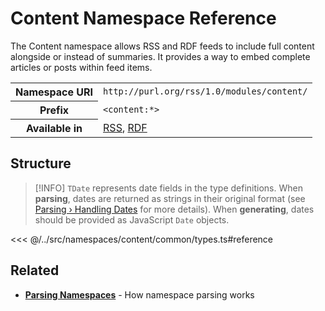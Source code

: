 # Content Namespace Reference

The Content namespace allows RSS and RDF feeds to include full content alongside or instead of summaries. It provides a way to embed complete articles or posts within feed items.

<table>
  <tbody>
    <tr>
      <th>Namespace URI</th>
      <td><code>http://purl.org/rss/1.0/modules/content/</code></td>
    </tr>
    <tr>
      <th>Prefix</th>
      <td><code>&lt;content:*&gt;</code></td>
    </tr>
    <tr>
      <th>Available in</th>
      <td>
        <a href="/reference/feeds/rss">RSS</a>,
        <a href="/reference/feeds/rdf">RDF</a>
      </td>
    </tr>
  </tbody>
</table>

## Structure

> [!INFO]
> `TDate` represents date fields in the type definitions. When **parsing**, dates are returned as strings in their original format (see [Parsing › Handling Dates](/parsing/dates) for more details). When **generating**, dates should be provided as JavaScript `Date` objects.

<<< @/../src/namespaces/content/common/types.ts#reference

## Related

- **[Parsing Namespaces](/parsing/namespaces)** - How namespace parsing works
